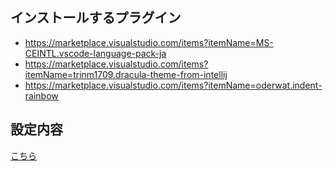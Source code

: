 ## インストールするプラグイン
- https://marketplace.visualstudio.com/items?itemName=MS-CEINTL.vscode-language-pack-ja
- https://marketplace.visualstudio.com/items?itemName=trinm1709.dracula-theme-from-intellij
- https://marketplace.visualstudio.com/items?itemName=oderwat.indent-rainbow

## 設定内容
[こちら](https://github.com/Nash-BETA/common_setting/blob/main/corsor/setting.json)

